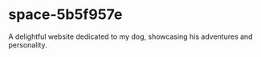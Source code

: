 # space-5b5f957e
A delightful website dedicated to my dog, showcasing his adventures and personality.
